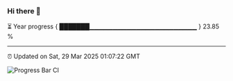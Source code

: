 ### Hi there 👋

⏳ Year progress { ███████▁▁▁▁▁▁▁▁▁▁▁▁▁▁▁▁▁▁▁▁▁▁▁ } 23.85 %

---

⏰ Updated on Sat, 29 Mar 2025 01:07:22 GMT

![Progress Bar CI](https://github.com/liununu/liununu/workflows/Progress%20Bar%20CI/badge.svg)
